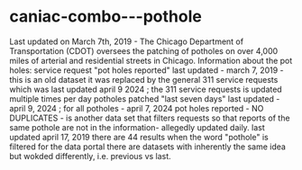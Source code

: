 # caniac-combo---pothole
Last updated on March 7th, 2019 - The Chicago Department of Transportation (CDOT) oversees the patching of potholes on over 4,000 miles of arterial and residential streets in Chicago. Information about the pot holes: service request "pot holes reported" last updated - march 7, 2019 - this is an old dataset it was replaced by the general 311 service requests which was last updated april 9 2024 ; the 311 service requests is updated multiple times per day potholes patched "last seven days" last updated - april 9, 2024 ; for all potholes - april 7, 2024 pot holes reported - NO DUPLICATES - is another data set that filters requests so that reports of the same pothole are not in the information- allegedly updated daily. last updated april 17, 2019 there are 44 results when the word "pothole" is filtered for the data portal there are datasets with inherently the same idea but wokded differently, i.e. previous vs last. 

